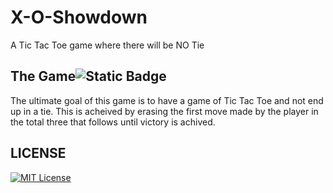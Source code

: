 # X-O-Showdown
A Tic Tac Toe game where there will be NO Tie

## The Game![Static Badge](https://img.shields.io/badge/GAME-Under_Work-red)
The ultimate goal of this game is to have a game of Tic Tac Toe and not end up in a tie. This is acheived by erasing the first move made by the player in the total three that follows until victory is achived. 

## LICENSE

[![MIT License](https://img.shields.io/badge/License-MIT-green.svg)](https://choosealicense.com/licenses/mit/)
